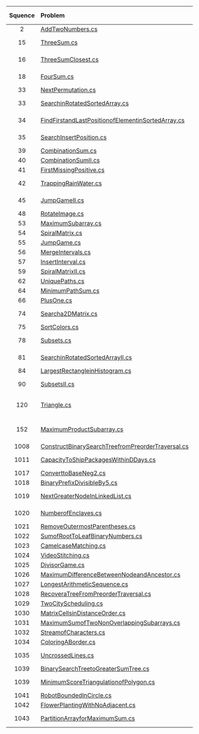 | Squence | Problem       | Level  | Language  | Tags | Video Tutorial|
|:-------:|:--------------|:------:|:---------:|:----:|:-------------:|
|2|[AddTwoNumbers.cs](https://github.com/dftty/LeetCode/blob/master/Assets/Second/AddTwoNumbers.cs)|Medium|C#|[LinkedList]||
|15|[ThreeSum.cs](https://github.com/dftty/LeetCode/blob/master/Assets/Second/ThreeSum.cs)|Medium|C#|[Array Two Pointers]||
|16|[ThreeSumClosest.cs](https://github.com/dftty/LeetCode/blob/master/Assets/Second/ThreeSumClosest.cs)|Medium|C#|[Array Two Pointers]||
|18|[FourSum.cs](https://github.com/dftty/LeetCode/blob/master/Assets/Second/FourSum.cs)|Medium|C#|[Array Two Pointers]||
|33|[NextPermutation.cs](https://github.com/dftty/LeetCode/blob/master/Assets/Second/NextPermutation.cs)|Medium|C#|[Array]||
|33|[SearchinRotatedSortedArray.cs](https://github.com/dftty/LeetCode/blob/master/Assets/Second/SearchinRotatedSortedArray.cs)|Medium|C#|[Array Binary Search]||
|34|[FindFirstandLastPositionofElementinSortedArray.cs](https://github.com/dftty/LeetCode/blob/master/Assets/Second/FindFirstandLastPositionofElementinSortedArray.cs)|Medium|C#|[Array Binary Search]||
|35|[SearchInsertPosition.cs](https://github.com/dftty/LeetCode/blob/master/Assets/Second/SearchInsertPosition.cs)|Easy|C#|[Binary Search]||
|39|[CombinationSum.cs](https://github.com/dftty/LeetCode/blob/master/Assets/Second/CombinationSum.cs)|Medium|C#|[BackTracking]||
|40|[CombinationSumII.cs](https://github.com/dftty/LeetCode/blob/master/Assets/Second/CombinationSumII.cs)|Medium|C#|[BackTracking]||
|41|[FirstMissingPositive.cs](https://github.com/dftty/LeetCode/blob/master/Assets/Second/FirstMissingPositive.cs)|Hard|C#|[Array]||
|42|[TrappingRainWater.cs](https://github.com/dftty/LeetCode/blob/master/Assets/Second/TrappingRainWater.cs)|Hard|C#|[Array Two Pointer Stack]||
|45|[JumpGameII.cs](https://github.com/dftty/LeetCode/blob/master/Assets/Second/JumpGameII.cs)|Hard|C#|[Array Greddy BFS]||
|48|[RotateImage.cs](https://github.com/dftty/LeetCode/blob/master/Assets/Second/RotateImage.cs)|Medium|C#|[Array]||
|53|[MaximumSubarray.cs](https://github.com/dftty/LeetCode/blob/master/Assets/Second/MaximumSubarray.cs)|Easy|C#|[DP]||
|54|[SpiralMatrix.cs](https://github.com/dftty/LeetCode/blob/master/Assets/Second/SpiralMatrix.cs)|Medium|C#|[Array]||
|55|[JumpGame.cs](https://github.com/dftty/LeetCode/blob/master/Assets/Second/JumpGame.cs)|Hard|C#|[Array Greddy]||
|56|[MergeIntervals.cs](https://github.com/dftty/LeetCode/blob/master/Assets/Second/MergeIntervals.cs)|Medium|C#|[Sort]||
|57|[InsertInterval.cs](https://github.com/dftty/LeetCode/blob/master/Assets/Second/InsertInterval.cs)|Hard|C#|[Array Sort]||
|59|[SpiralMatrixII.cs](https://github.com/dftty/LeetCode/blob/master/Assets/Second/SpiralMatrixII.cs)|Medium|C#|[Array]||
|62|[UniquePaths.cs](https://github.com/dftty/LeetCode/blob/master/Assets/Second/UniquePaths.cs)|Medium|C#|[DP]||
|64|[MinimumPathSum.cs](https://github.com/dftty/LeetCode/blob/master/Assets/Second/MinimumPathSum.cs)|Medium|C#|[DP]||
|66|[PlusOne.cs](https://github.com/dftty/LeetCode/blob/master/Assets/Second/PlusOne.cs)|Easy|C#|[Array]||
|74|[Searcha2DMatrix.cs](https://github.com/dftty/LeetCode/blob/master/Assets/Second/Searcha2DMatrix.cs)|Medium|C#|[Array Binary Search]||
|75|[SortColors.cs](https://github.com/dftty/LeetCode/blob/master/Assets/Second/SortColors.cs)|Medium|C#|[Array]||
|78|[Subsets.cs](https://github.com/dftty/LeetCode/blob/master/Assets/Second/Subsets.cs)|Medium|C#|[Array BackTracking]||
|81|[SearchinRotatedSortedArrayII.cs](https://github.com/dftty/LeetCode/blob/master/Assets/Second/SearchinRotatedSortedArrayII.cs)|Hard|C#|[Array Binary Search]||
|84|[LargestRectangleinHistogram.cs](https://github.com/dftty/LeetCode/blob/master/Assets/Second/LargestRectangleinHistogram.cs)|Hard|C#|[Array Stack]||
|90|[SubsetsII.cs](https://github.com/dftty/LeetCode/blob/master/Assets/Second/SubsetsII.cs)|Medium|C#|[Array Backtacking]||
|120|[Triangle.cs](https://github.com/dftty/LeetCode/blob/master/Assets/Second/Triangle.cs)|Medium|C#|[Array Dynamic Programming]||
|152|[MaximumProductSubarray.cs](https://github.com/dftty/LeetCode/blob/master/Assets/Second/MaximumProductSubarray.cs)|Medium|C#|[Array Dynamic Programming]||
|1008|[ConstructBinarySearchTreefromPreorderTraversal.cs](https://github.com/dftty/LeetCode/blob/master/Assets/Second/ConstructBinarySearchTreefromPreorderTraversal.cs)|Medium|C#|[Tree]||
|1011|[CapacityToShipPackagesWithinDDays.cs](https://github.com/dftty/LeetCode/blob/master/Assets/Second/CapacityToShipPackagesWithinDDays.cs)|Medium|C#|[Array Binary Search]||
|1017|[ConverttoBaseNeg2.cs](https://github.com/dftty/LeetCode/blob/master/Assets/Second/ConverttoBaseNeg2.cs)|Medium|C#|[Math]||
|1018|[BinaryPrefixDivisibleBy5.cs](https://github.com/dftty/LeetCode/blob/master/Assets/Second/BinaryPrefixDivisibleBy5.cs)|Easy|C#|[Array]||
|1019|[NextGreaterNodeInLinkedList.cs](https://github.com/dftty/LeetCode/blob/master/Assets/Second/NextGreaterNodeInLinkedList.cs)|Medium|C#|[LinkedList Stack]||
|1020|[NumberofEnclaves.cs](https://github.com/dftty/LeetCode/blob/master/Assets/Second/NumberofEnclaves.cs)|Medium|C#|[Depth First Search]||
|1021|[RemoveOutermostParentheses.cs](https://github.com/dftty/LeetCode/blob/master/Assets/Second/RemoveOutermostParentheses.cs)|Easy|C#|[Stack]||
|1022|[SumofRootToLeafBinaryNumbers.cs](https://github.com/dftty/LeetCode/blob/master/Assets/Second/SumofRootToLeafBinaryNumbers.cs)|Easy|C#|[Tree]||
|1023|[CamelcaseMatching.cs](https://github.com/dftty/LeetCode/blob/master/Assets/Second/CamelcaseMatching.cs)|Medium|C#|[String]||
|1024|[VideoStitching.cs](https://github.com/dftty/LeetCode/blob/master/Assets/Second/VideoStitching.cs)|Medium|C#|[DP Greddy]||
|1025|[DivisorGame.cs](https://github.com/dftty/LeetCode/blob/master/Assets/Second/DivisorGame.cs)|Easy|C#|[DP]||
|1026|[MaximumDifferenceBetweenNodeandAncestor.cs](https://github.com/dftty/LeetCode/blob/master/Assets/Second/MaximumDifferenceBetweenNodeandAncestor.cs)|Medium|C#|[DFS]||
|1027|[LongestArithmeticSequence.cs](https://github.com/dftty/LeetCode/blob/master/Assets/Second/LongestArithmeticSequence.cs)|Medium|C#|[DP]||
|1028|[RecoveraTreeFromPreorderTraversal.cs](https://github.com/dftty/LeetCode/blob/master/Assets/Second/RecoveraTreeFromPreorderTraversal.cs)|Hard|C#|[Tree Stack]||
|1029|[TwoCityScheduling.cs](https://github.com/dftty/LeetCode/blob/master/Assets/Second/TwoCityScheduling.cs)|Easy|C#|[Greddy]||
|1030|[MatrixCellsinDistanceOrder.cs](https://github.com/dftty/LeetCode/blob/master/Assets/Second/MatrixCellsinDistanceOrder.cs)|Easy|C#|[Sort]||
|1031|[MaximumSumofTwoNonOverlappingSubarrays.cs](https://github.com/dftty/LeetCode/blob/master/Assets/Second/MaximumSumofTwoNonOverlappingSubarrays.cs)|Mediun|C#|[Array]||
|1032|[StreamofCharacters.cs](https://github.com/dftty/LeetCode/blob/master/Assets/Second/StreamofCharacters.cs)|Hard|C#|[Trie]||
|1034|[ColoringABorder.cs](https://github.com/dftty/LeetCode/blob/master/Assets/Second/ColoringABorder.cs)|Medium|C#|[DFS]||
|1035|[UncrossedLines.cs](https://github.com/dftty/LeetCode/blob/master/Assets/Second/UncrossedLines.cs)|Medium|C#|[Dynamic Programming]||
|1039|[BinarySearchTreetoGreaterSumTree.cs](https://github.com/dftty/LeetCode/blob/master/Assets/Second/BinarySearchTreetoGreaterSumTree.cs)|Medium|C#|[Tree]||
|1039|[MinimumScoreTriangulationofPolygon.cs](https://github.com/dftty/LeetCode/blob/master/Assets/Second/MinimumScoreTriangulationofPolygon.cs)|Medium|C#|[Dynamic Programming]||
|1041|[RobotBoundedInCircle.cs](https://github.com/dftty/LeetCode/blob/master/Assets/Second/RobotBoundedInCircle.cs)|Easy|C#|[Math]||
|1042|[FlowerPlantingWithNoAdjacent.cs](https://github.com/dftty/LeetCode/blob/master/Assets/Second/FlowerPlantingWithNoAdjacent.cs)|Easy|C#|[Greddy]||
|1043|[PartitionArrayforMaximumSum.cs](https://github.com/dftty/LeetCode/blob/master/Assets/Second/PartitionArrayforMaximumSum.cs)|Medium|C#|[Dynamic Programming]||

